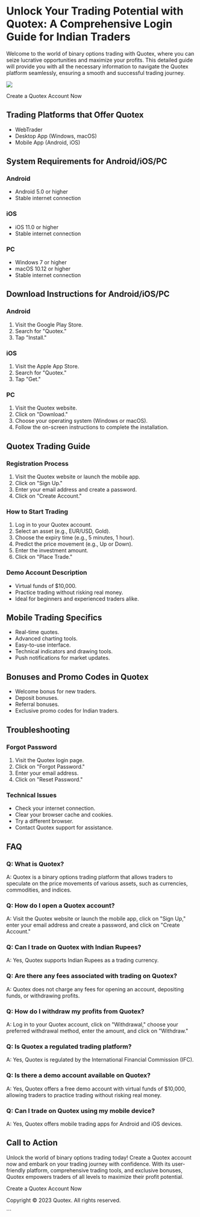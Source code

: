 

# Unlock Your Trading Potential with Quotex: A Comprehensive Login Guide for Indian Traders

Welcome to the world of binary options trading with Quotex, where you
can seize lucrative opportunities and maximize your profits. This
detailed guide will provide you with all the necessary information to
navigate the Quotex platform seamlessly, ensuring a smooth and
successful trading journey.

[![](https://static.quotex.io/files/3_en/300_250.jpg)](https://traff.sbs/brokerqxlid)

Create a Quotex Account Now




## Trading Platforms that Offer Quotex

-   WebTrader
-   Desktop App (Windows, macOS)
-   Mobile App (Android, iOS)

## System Requirements for Android/iOS/PC

### Android

-   Android 5.0 or higher
-   Stable internet connection

### iOS

-   iOS 11.0 or higher
-   Stable internet connection

### PC

-   Windows 7 or higher
-   macOS 10.12 or higher
-   Stable internet connection

## Download Instructions for Android/iOS/PC

### Android

1.  Visit the Google Play Store.
2.  Search for "Quotex."
3.  Tap "Install."

### iOS

1.  Visit the Apple App Store.
2.  Search for "Quotex."
3.  Tap "Get."

### PC

1.  Visit the Quotex website.
2.  Click on "Download."
3.  Choose your operating system (Windows or macOS).
4.  Follow the on-screen instructions to complete the installation.

## Quotex Trading Guide

### Registration Process

1.  Visit the Quotex website or launch the mobile app.
2.  Click on "Sign Up."
3.  Enter your email address and create a password.
4.  Click on "Create Account."

### How to Start Trading

1.  Log in to your Quotex account.
2.  Select an asset (e.g., EUR/USD, Gold).
3.  Choose the expiry time (e.g., 5 minutes, 1 hour).
4.  Predict the price movement (e.g., Up or Down).
5.  Enter the investment amount.
6.  Click on "Place Trade."

### Demo Account Description

-   Virtual funds of \$10,000.
-   Practice trading without risking real money.
-   Ideal for beginners and experienced traders alike.

## Mobile Trading Specifics

-   Real-time quotes.
-   Advanced charting tools.
-   Easy-to-use interface.
-   Technical indicators and drawing tools.
-   Push notifications for market updates.

## Bonuses and Promo Codes in Quotex

-   Welcome bonus for new traders.
-   Deposit bonuses.
-   Referral bonuses.
-   Exclusive promo codes for Indian traders.

## Troubleshooting

### Forgot Password

1.  Visit the Quotex login page.
2.  Click on "Forgot Password."
3.  Enter your email address.
4.  Click on "Reset Password."

### Technical Issues

-   Check your internet connection.
-   Clear your browser cache and cookies.
-   Try a different browser.
-   Contact Quotex support for assistance.

## FAQ

### Q: What is Quotex?

A: Quotex is a binary options trading platform that allows traders to
speculate on the price movements of various assets, such as currencies,
commodities, and indices.

### Q: How do I open a Quotex account?

A: Visit the Quotex website or launch the mobile app, click on "Sign
Up," enter your email address and create a password, and click on
"Create Account."

### Q: Can I trade on Quotex with Indian Rupees?

A: Yes, Quotex supports Indian Rupees as a trading currency.

### Q: Are there any fees associated with trading on Quotex?

A: Quotex does not charge any fees for opening an account, depositing
funds, or withdrawing profits.

### Q: How do I withdraw my profits from Quotex?

A: Log in to your Quotex account, click on "Withdrawal," choose
your preferred withdrawal method, enter the amount, and click on
"Withdraw."

### Q: Is Quotex a regulated trading platform?

A: Yes, Quotex is regulated by the International Financial Commission
(IFC).

### Q: Is there a demo account available on Quotex?

A: Yes, Quotex offers a free demo account with virtual funds of
\$10,000, allowing traders to practice trading without risking real
money.

### Q: Can I trade on Quotex using my mobile device?

A: Yes, Quotex offers mobile trading apps for Android and iOS devices.

## Call to Action

Unlock the world of binary options trading today! Create a Quotex
account now and embark on your trading journey with confidence. With its
user-friendly platform, comprehensive trading tools, and exclusive
bonuses, Quotex empowers traders of all levels to maximize their profit
potential.

Create a Quotex Account Now

Copyright © 2023 Quotex. All rights reserved.

\`\`\`

